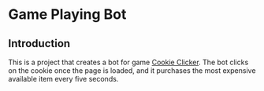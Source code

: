 # Game Playing Bot

## Introduction
This is a project that creates a bot for game [Cookie Clicker](http://orteil.dashnet.org/experiments/cookie/). The bot clicks on the cookie once the page is loaded, and it purchases the most expensive available item every five seconds. 
